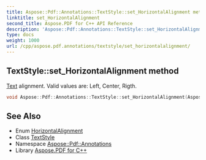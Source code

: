 ```yaml
---
title: Aspose::Pdf::Annotations::TextStyle::set_HorizontalAlignment method
linktitle: set_HorizontalAlignment
second_title: Aspose.PDF for C++ API Reference
description: 'Aspose::Pdf::Annotations::TextStyle::set_HorizontalAlignment method. Text alignment. Valid values are: Left, Center, Rigth in C++.'
type: docs
weight: 1000
url: /cpp/aspose.pdf.annotations/textstyle/set_horizontalalignment/
---
```

## TextStyle::set_HorizontalAlignment method


[Text](../../../aspose.pdf.text/) alignment. Valid values are: Left, Center, Rigth.

```cpp
void Aspose::Pdf::Annotations::TextStyle::set_HorizontalAlignment(Aspose::Pdf::HorizontalAlignment value)
```

## See Also

* Enum [HorizontalAlignment](../../../aspose.pdf/horizontalalignment/)
* Class [TextStyle](../)
* Namespace [Aspose::Pdf::Annotations](../../)
* Library [Aspose.PDF for C++](../../../)

